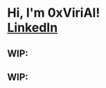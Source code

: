 <h1>Hi, I'm 0xViriAl! <br/><a href="https://www.linkedin.com/in/djcastilloii/">LinkedIn</a></h1>

<h2> WIP:</h2>

<h2> WIP:</h2>

